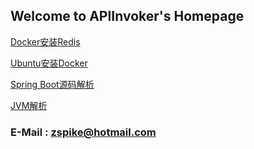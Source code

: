 ## Welcome to APIInvoker's Homepage

[Docker安装Redis](https://apiinvoker.github.io/article/Docker安装Redis/Docker安装Redis.html)

[Ubuntu安装Docker](https://apiinvoker.github.io/article/Docker/Docker.html)

[Spring Boot源码解析](https://apiinvoker.github.io/article/SpringBoot源码解析/SpringBoot源码解析.html)

[JVM解析](https://apiinvoker.github.io/article/JVM/JVM.html)

### E-Mail : zspike@hotmail.com

